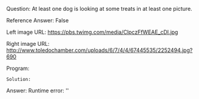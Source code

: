 Question: At least one dog is looking at some treats in at least one picture.

Reference Answer: False

Left image URL: https://pbs.twimg.com/media/ClpczFfWEAE_cDI.jpg

Right image URL: http://www.toledochamber.com/uploads/6/7/4/4/67445535/2252494.jpg?690

Program:

```
Solution:
```
Answer: Runtime error: ''

